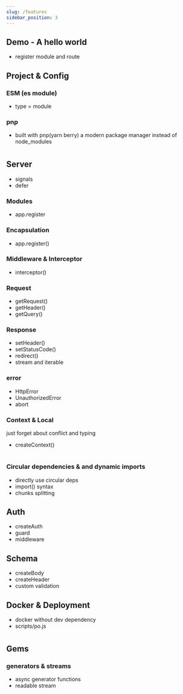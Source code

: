 ```yaml
---
slug: /features
sidebar_position: 3
---
```


## Demo - A hello world

- register module and route

## Project & Config

### ESM (es module)

- type = module

### pnp

- built with pnp(yarn berry) a modern package manager instead of node_modules

#

## Server

- signals
- defer

### Modules

- app.register

### Encapsulation

- app.register()

### Middleware & Interceptor

- interceptor()

### Request

- getRequest()
- getHeader()
- getQuery()

### Response

- setHeader()
- setStatusCode()
- redirect()
- stream and iterable

### error

- HttpError
- UnauthorizedError
- abort

### Context & Local

just forget about conflict and typing

- createContext()

#

### Circular dependencies & and dynamic imports

- directly use circular deps
- import() syntax
- chunks splitting

## Auth

- createAuth
- guard
- middleware

## Schema

- createBody
- createHeader
- custom validation

## Docker & Deployment

- docker without dev dependency
- scripts/po.js

#

## Gems

### generators & streams

- async generator functions
- readable stream

